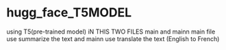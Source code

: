 
# hugg_face_T5MODEL
using T5(pre-trained model) 
iN THIS TWO FILES main and mainn
main file use summarize the text and 
mainn use translate the text (English to French)
